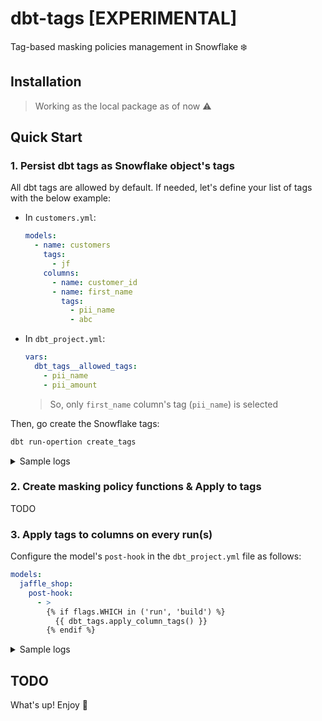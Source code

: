 <!-- markdownlint-disable no-inline-html no-alt-text ul-indent code-block-style -->
# dbt-tags [EXPERIMENTAL]

Tag-based masking policies management in Snowflake ❄️

## Installation

> Working as the local package as of now ⚠️

## Quick Start

### 1. Persist dbt tags as Snowflake object's tags

All dbt tags are allowed by default. If needed, let's define your list of tags with the below example:

- In `customers.yml`:

  ```yml
  models:
    - name: customers
      tags: 
        - jf
      columns:
        - name: customer_id
        - name: first_name
          tags: 
            - pii_name
            - abc
  ```

- In `dbt_project.yml`:

  ```yml
  vars:
    dbt_tags__allowed_tags: 
      - pii_name
      - pii_amount
  ```

  > So, only `first_name` column's tag (`pii_name`) is selected

Then, go create the Snowflake tags:

```bash
dbt run-opertion create_tags
```

<details>
  <summary>Sample logs</summary>

```log
03:17:12  Running with dbt=1.7.6
03:17:12  Registered adapter: snowflake=1.7.1
03:17:12  Found 5 models, 3 seeds, 21 tests, 2 sources, 1 exposure, 0 metrics, 552 macros, 0 groups, 0 semantic models
03:17:12  query:
create schema if not exists common.tags;
create tag if not exists common.tags.pii_name
  with comment = 'PROD - jaffle_shop''s dbt managed tags | context: {"level": "model.customers.column", "name": "first_name", "tag": "pii_name"}';
create tag if not exists common.tags.pii_amount
  with comment = 'PROD - jaffle_shop''s dbt managed tags | context: {"level": "model.orders.column", "name": "amount", "tag": "pii_amount"}';
03:17:12  [RUN]: dbt_tags.create_tags
03:17:14  Completed
```

</details>

### 2. Create masking policy functions & Apply to tags

TODO

### 3. Apply tags to columns on every run(s)

Configure the model's `post-hook` in the `dbt_project.yml` file as follows:

```yml
models:
  jaffle_shop:
    post-hook:
      - >
        {% if flags.WHICH in ('run', 'build') %}
          {{ dbt_tags.apply_column_tags() }}
        {% endif %}
```

<details>
  <summary>Sample logs</summary>
```bash
dbt run -s customers orders
```

```log
03:17:20  Running with dbt=1.7.6
03:17:20  Registered adapter: snowflake=1.7.1
03:17:20  Found 5 models, 3 seeds, 21 tests, 2 sources, 1 exposure, 0 metrics, 552 macros, 0 groups, 0 semantic models
03:17:20  
03:17:24  Concurrency: 1 threads (target='prod')
03:17:24  
03:17:24  1 of 2 START sql table model DAT.customers ..................................... [RUN]
03:17:26  dbt_tags.apply_column_tags - Set tag [common.tags.pii_name] on column [demo.DAT.customers:first_name]
03:17:27  1 of 2 OK created sql table model DAT.customers ................................ [SUCCESS 1 in 3.50s]
03:17:27  2 of 2 START sql table model DAT.orders ........................................ [RUN]
03:17:29  dbt_tags.apply_column_tags - Set tag [demo.tags.pii_amount] on column [demo.DAT.orders:amount]
03:17:30  2 of 2 OK created sql table model DAT.orders ................................... [SUCCESS 1 in 2.67s]
03:17:30  
03:17:30  Finished running 2 table models in 0 hours 0 minutes and 9.81 seconds (9.81s).
03:17:30  
03:17:30  Completed successfully
03:17:30  
03:17:30  Done. PASS=2 WARN=0 ERROR=0 SKIP=0 TOTAL=2
```

</details>

## TODO

What's up! Enjoy 🎉
